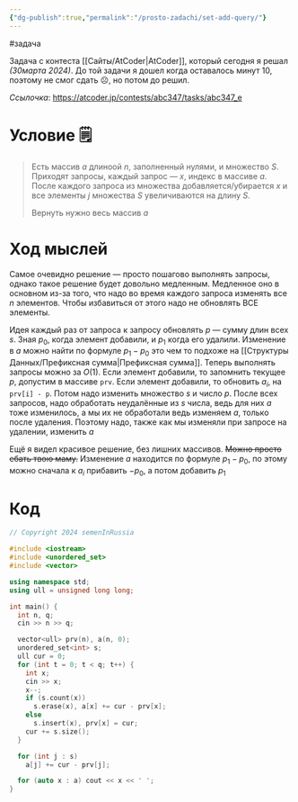 ```yaml
---
{"dg-publish":true,"permalink":"/prosto-zadachi/set-add-query/"}
---
```


#задача 

Задача с контеста [[Сайты/AtCoder\|AtCoder]], который сегодня я решал *(30марта 2024)*.  До той задачи я дошел когда оставалось минут 10, поэтому не смог сдать ☹️, но потом до решил.

*Ссылочка*: https://atcoder.jp/contests/abc347/tasks/abc347_e

# Условие 🗒

> Есть массив $a$ длиноой $n$, заполненный нулями, и множество $S$.  Приходят запросы, каждый запрос — $x$, индекс в массиве $a$.  После каждого запроса из множества добавляется/убирается $x$ и все элементы $j$ множества $S$ увеличиваются на длину $S$.
> 
> Вернуть нужно весь массив $a$

# Ход мыслей

Самое очевидно решение — просто пошагово выполнять запросы, однако такое решение будет довольно медленным.  Медленное оно в основном из-за того, что надо во время каждого запроса изменять все $n$ элементов.  Чтобы избавиться от этого надо не обновлять ВСЕ элементы.

Идея каждый раз от запроса к запросу обновлять $p$ — сумму длин всех $s$.  Зная $p_0$, когда элемент добавили, и $p_1$ когда его удалили.  Изменение в $a$ можно найти по формуле $p_1 - p_0$ это чем то подхоже на [[Структуры Данных/Префиксная сумма\|Префиксная сумма]].  Теперь выполнять запросы можно за $O(1)$.  Если элемент добавили, то запомнить текущее $p$, допустим в массиве `prv`. Если элемент добавили, то обновить $a_i$, на `prv[i] - p`.  Потом надо изменить множество $s$ и число $p$.  После всех запросов, надо обработать неудалённые из $s$  числа, ведь для них $a$ тоже изменилось, а мы их не обработали ведь изменяем $a$, только после удаления.  Поэтому надо, также как мы изменяли при запросе на удалении, изменить $a$

Ещё я видел красивое решение, без лишних массивов.  ~~Можно просто ебать твою маму.~~  Изменение $a$ находится по формуле $p_1 - p_0$, по этому можно сначала к $a_i$ прибавить $-p_0$, а потом добавить $p_1$

# Код
```cpp
// Copyright 2024 semenInRussia

#include <iostream>
#include <unordered_set>
#include <vector>

using namespace std;
using ull = unsigned long long;

int main() {
  int n, q;
  cin >> n >> q;

  vector<ull> prv(n), a(n, 0);
  unordered_set<int> s;
  ull cur = 0;
  for (int t = 0; t < q; t++) {
    int x;
    cin >> x;
    x--;
    if (s.count(x))
      s.erase(x), a[x] += cur - prv[x];
    else
      s.insert(x), prv[x] = cur;
    cur += s.size();
  }

  for (int j : s)
    a[j] += cur - prv[j];

  for (auto x : a) cout << x << ' ';
}
```


